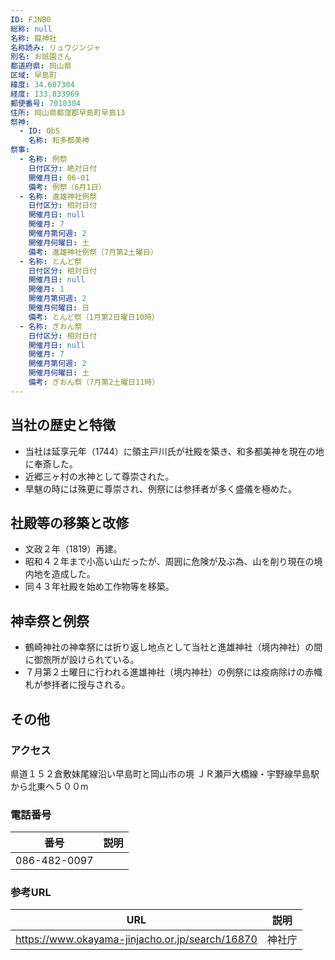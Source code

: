 ```yaml
---
ID: FJNB0
総称: null
名称: 龍神社
名称読み: リュウジンジャ
別名: お祇園さん
都道府県: 岡山県
区域: 早島町
緯度: 34.607304
経度: 133.833969
郵便番号: 7010304
住所: 岡山県都窪郡早島町早島13
祭神:
  - ID: ObS
    名称: 和多都美神
祭事:
  - 名称: 例祭
    日付区分: 絶対日付
    開催月日: 06-01
    備考: 例祭（6月1日）
  - 名称: 進雄神社例祭
    日付区分: 相対日付
    開催月日: null
    開催月: 7
    開催月第何週: 2
    開催月何曜日: 土
    備考: 進雄神社例祭（7月第2土曜日）
  - 名称: とんど祭
    日付区分: 相対日付
    開催月日: null
    開催月: 1
    開催月第何週: 2
    開催月何曜日: 日
    備考: とんど祭（1月第2日曜日10時）
  - 名称: ぎおん祭
    日付区分: 相対日付
    開催月日: null
    開催月: 7
    開催月第何週: 2
    開催月何曜日: 土
    備考: ぎおん祭（7月第2土曜日11時）
---
```


## 当社の歴史と特徴

- 当社は延享元年（1744）に領主戸川氏が社殿を築き、和多都美神を現在の地に奉斎した。
- 近郷三ヶ村の水神として尊崇された。
- 旱魃の時には殊更に尊崇され、例祭には参拝者が多く盛儀を極めた。

## 社殿等の移築と改修

- 文政２年（1819）再建。
- 昭和４２年まで小高い山だったが、周囲に危険が及ぶ為、山を削り現在の境内地を造成した。
- 同４３年社殿を始め工作物等を移築。

## 神幸祭と例祭

- 鶴崎神社の神幸祭には折り返し地点として当社と進雄神社（境内神社）の間に御旅所が設けられている。
- ７月第２土曜日に行われる進雄神社（境内神社）の例祭には疫病除けの赤幟札が参拝者に授与される。

## その他

### アクセス

県道１５２倉敷妹尾線沿い早島町と岡山市の境 ＪＲ瀬戸大橋線・宇野線早島駅から北東へ５００m

### 電話番号

| 番号         | 説明 |
| ------------ | ---- |
| 086-482-0097 |      |

### 参考URL

| URL                                             | 説明   |
| ----------------------------------------------- | ------ |
| https://www.okayama-jinjacho.or.jp/search/16870 | 神社庁 |
